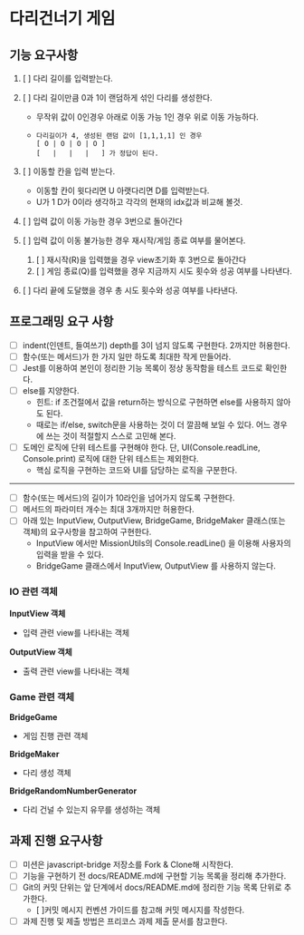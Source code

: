 # 다리건너기 게임

## 기능 요구사항

1.  [ ] 다리 길이를 입력받는다.
2.  [ ] 다리 길이만큼 0과 1이 랜덤하게 섞인 다리를 생성한다.

    - 무작위 값이 0인경우 아래로 이동 가능 1인 경우 위로 이동 가능하다.
    -     다리길이가 4, 생성된 랜덤 값이 [1,1,1,1] 인 경우
          [ O | O | O | O ]
          [   |   |   |   ] 가 정답이 된다.

3.  [ ] 이동할 칸을 입력 받는다.

    - 이동할 칸이 윗다리면 U 아랫다리면 D를 입력받는다.
    - U가 1 D가 0이라 생각하고 각각의 현재의 idx값과 비교해 볼것.

4.  [ ] 입력 값이 이동 가능한 경우 3번으로 돌아간다
5.  [ ] 입력 값이 이동 불가능한 경우 재시작/게임 종료 여부를 물어본다.
    1.  [ ] 재시작(R)을 입력했을 경우 view초기화 후 3번으로 돌아간다
    2.  [ ] 게임 종료(Q)를 입력했을 경우 지금까지 시도 횟수와 성공 여부를 나타낸다.
6.  [ ] 다리 끝에 도달했을 경우 총 시도 횟수와 성공 여부를 나타낸다.

## 프로그래밍 요구 사항

- [ ] indent(인덴트, 들여쓰기) depth를 3이 넘지 않도록 구현한다. 2까지만 허용한다.
- [ ] 함수(또는 메서드)가 한 가지 일만 하도록 최대한 작게 만들어라.
- [ ] Jest를 이용하여 본인이 정리한 기능 목록이 정상 동작함을 테스트 코드로 확인한다.
- [ ] else를 지양한다.
  - 힌트: if 조건절에서 값을 return하는 방식으로 구현하면 else를 사용하지 않아도 된다.
  - 때로는 if/else, switch문을 사용하는 것이 더 깔끔해 보일 수 있다. 어느 경우에 쓰는 것이 적절할지 스스로 고민해 본다.
- [ ] 도메인 로직에 단위 테스트를 구현해야 한다. 단, UI(Console.readLine, Console.print) 로직에 대한 단위 테스트는 제외한다.
  - 핵심 로직을 구현하는 코드와 UI를 담당하는 로직을 구분한다.

---

- [ ] 함수(또는 메서드)의 길이가 10라인을 넘어가지 않도록 구현한다.
- [ ] 메서드의 파라미터 개수는 최대 3개까지만 허용한다.
- [ ] 아래 있는 InputView, OutputView, BridgeGame, BridgeMaker 클래스(또는 객체)의 요구사항을 참고하여 구현한다.
  - InputView 에서만 MissionUtils의 Console.readLine() 을 이용해 사용자의 입력을 받을 수 있다.
  - BridgeGame 클래스에서 InputView, OutputView 를 사용하지 않는다.

### IO 관련 객체

**InputView 객체**

- 입력 관련 view를 나타내는 객체

**OutputView 객체**

- 출력 관련 view를 나타내는 객체

### Game 관련 객체

**BridgeGame**

- 게임 진행 관련 객체

**BridgeMaker**

- 다리 생성 객체

**BridgeRandomNumberGenerator**

- 다리 건널 수 있는지 유무를 생성하는 객체

## 과제 진행 요구사항

- [ ] 미션은 javascript-bridge 저장소를 Fork & Clone해 시작한다.
- [ ] 기능을 구현하기 전 docs/README.md에 구현할 기능 목록을 정리해 추가한다.
- [ ] Git의 커밋 단위는 앞 단계에서 docs/README.md에 정리한 기능 목록 단위로 추가한다.
  - [ ]커밋 메시지 컨벤션 가이드를 참고해 커밋 메시지를 작성한다.
- [ ] 과제 진행 및 제출 방법은 프리코스 과제 제출 문서를 참고한다.

